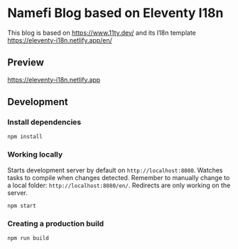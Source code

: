 # Namefi Blog based on Eleventy I18n

This blog is based on https://www.11ty.dev/ and its I18n template
https://eleventy-i18n.netlify.app/en/

## Preview

https://eleventy-i18n.netlify.app

## Development

### Install dependencies

```
npm install
```

### Working locally

Starts development server by default on `http://localhost:8080`. Watches tasks to compile when changes detected.
Remember to manually change to a local folder: `http://localhost:8080/en/`. Redirects are only working on the server.

```
npm start
```

### Creating a production build

```
npm run build
```
